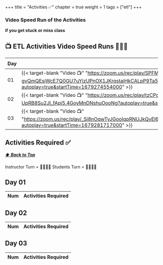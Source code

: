 +++
title = "Activities ✅"
chapter = true
weight = 1
tags = ["etl"] 
+++


### Video Speed Run  of the Activities 
**if you get stuck or miss class**


## 📺 ETL Activities Video Speed Runs 🏃‍♀️🏃
| Day | Mac 🍎 | Duration    | Window 🖼️ | Duration |
| ------  | ------ | ----------- |---------  | --------- |
| 01 | {{< target-blank "Video 📺" "https://zoom.us/rec/play/SPFM2ypTY3gtpf-gvQmQEsjWcE7Q0GU7uYjzUPnOX1JKrqstaiHkCALpP9Ta5HUqMC2dlZupS11xLpj5.8NMxr_RKwmv3Uj-l?autoplay=true&startTime=1679274554000" >}}   |  00:37:57  ⏲️  | {{< target-blank "Video 📺" "https://zoom.us/rec/play/SPFM2ypTY3gtpf-gvQmQEsjWcE7Q0GU7uYjzUPnOX1JKrqstaiHkCALpP9Ta5HUqMC2dlZupS11xLpj5.8NMxr_RKwmv3Uj-l?autoplay=true&startTime=1679274554000" >}}   | 00:37:57  ⏲️   |
| 02 | {{< target-blank "Video 📺" "https://zoom.us/rec/play/tzCPdC0Y-Vlg9E9hLO68Hg6lQ1x460RGJXSANgG3VBmAD4rcMwesQN7cCnwH173-UpRB8Su2JI_fApi5.4GoyMnDNshuOooNg?autoplay=true&startTime=1679277380000" >}}  |  00:18:00  ⏲️ |  {{< target-blank "Video 📺" "https://zoom.us/rec/play/tzCPdC0Y-Vlg9E9hLO68Hg6lQ1x460RGJXSANgG3VBmAD4rcMwesQN7cCnwH173-UpRB8Su2JI_fApi5.4GoyMnDNshuOooNg?autoplay=true&startTime=1679277380000" >}}  |  00:18:00 ⏲️ |
| 03 | {{< target-blank "Video 📺" "https://zoom.us/rec/play/_Si8nOqwTyJGooIqpRNUJkQvEl65BmLopr_dD4fr8zgtx164w7A5MPMB_6H4IH7Ji7ksrikEIln6JgGV.yGkbDcex6_Oh8bbr?autoplay=true&startTime=1679281717000" >}}  |  01:12:00  ⏲️ |  {{< target-blank "Video 📺" "https://zoom.us/rec/play/_Si8nOqwTyJGooIqpRNUJkQvEl65BmLopr_dD4fr8zgtx164w7A5MPMB_6H4IH7Ji7ksrikEIln6JgGV.yGkbDcex6_Oh8bbr?autoplay=true&startTime=1679281717000" >}}  |  01:12:00 ⏲️ |


## Activities Required ✅
#####  [ ⬆️ Back to Top](#etl-activities-video-speed-runs)
Instructor Turn = 👩‍🏫🧑‍🏫
Students Turn = 👩‍🎓👨‍🎓


## Day 01
| Num | Activities Required                                          |
| --- | ------------------------------------------------------------ | 

## Day 02
| Num | Activities Required                                          |
| --- | ------------------------------------------------------------ | 


## Day 03
| Num | Activities Required                                          |
| --- | ------------------------------------------------------------ | 



